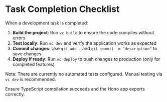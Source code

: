 # Task Completion Checklist

When a development task is completed:

1. **Build the project**: Run `vc build` to ensure the code compiles without errors
2. **Test locally**: Run `vc dev` and verify the application works as expected
3. **Commit changes**: Use `git add .` and `git commit -m "description"` to save changes
4. **Deploy if ready**: Run `vc deploy` to push changes to production (only for completed features)

Note: There are currently no automated tests configured. Manual testing via `vc dev` is recommended.

Ensure TypeScript compilation succeeds and the Hono app exports correctly.